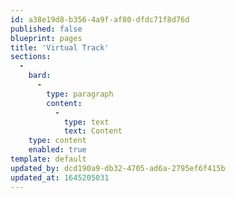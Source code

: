 ```yaml
---
id: a38e19d8-b356-4a9f-af80-dfdc71f8d76d
published: false
blueprint: pages
title: 'Virtual Track'
sections:
  -
    bard:
      -
        type: paragraph
        content:
          -
            type: text
            text: Content
    type: content
    enabled: true
template: default
updated_by: dcd190a9-db32-4705-ad6a-2795ef6f415b
updated_at: 1645205031
---
```

